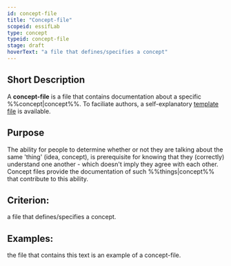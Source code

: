 ```yaml
---
id: concept-file
title: "Concept-file"
scopeid: essifLab
type: concept
typeid: concept-file
stage: draft
hoverText: "a file that defines/specifies a concept"
---
```


## Short Description
A **concept-file** is a file that contains documentation about a specific %%concept|concept%%. To faciliate authors, a self-explanatory [template file](terminology/templates/concept-file.md) is available.

## Purpose
The ability for people to determine whether or not they are talking about the same 'thing' (idea, concept), is prerequisite for knowing that they (correctly) understand one another - which doesn't imply they agree with each other. Concept files provide the documentation of such %%things|concept%% that contribute to this ability.

## Criterion:
a file that defines/specifies a concept.

## Examples:
the file that contains this text is an example of a concept-file.
